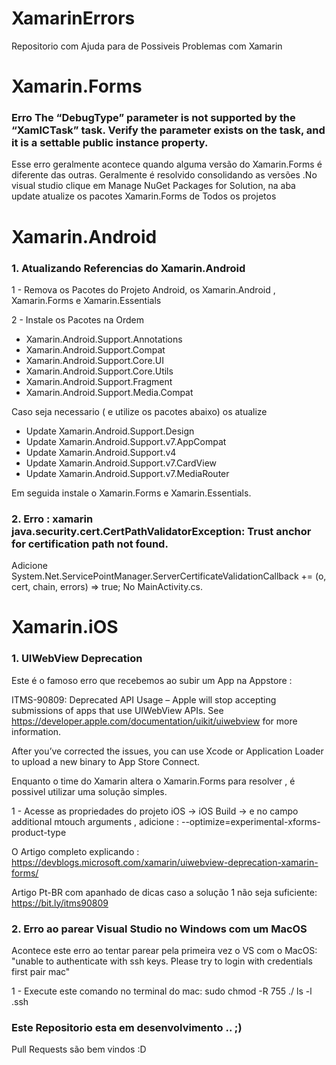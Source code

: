 # XamarinErrors

Repositorio com Ajuda para de Possiveis Problemas com Xamarin

# Xamarin.Forms

### Erro The “DebugType” parameter is not supported by the “XamlCTask” task. Verify the parameter exists on the task, and it is a settable public instance property.

Esse erro geralmente acontece quando alguma versão do Xamarin.Forms é diferente das outras. Geralmente é resolvido consolidando as versões .No visual studio clique em Manage NuGet Packages for Solution, na aba update atualize os pacotes Xamarin.Forms de Todos os projetos


# Xamarin.Android

### 1. Atualizando Referencias do Xamarin.Android

1 - Remova os Pacotes do Projeto Android, os Xamarin.Android , Xamarin.Forms e Xamarin.Essentials

2 - Instale os Pacotes na Ordem

* Xamarin.Android.Support.Annotations
* Xamarin.Android.Support.Compat
* Xamarin.Android.Support.Core.UI
* Xamarin.Android.Support.Core.Utils
* Xamarin.Android.Support.Fragment
* Xamarin.Android.Support.Media.Compat

Caso seja necessario ( e utilize os pacotes abaixo) os atualize

* Update Xamarin.Android.Support.Design
* Update Xamarin.Android.Support.v7.AppCompat
* Update Xamarin.Android.Support.v4
* Update Xamarin.Android.Support.v7.CardView
* Update Xamarin.Android.Support.v7.MediaRouter

Em seguida instale o Xamarin.Forms e Xamarin.Essentials.

### 2. Erro : xamarin java.security.cert.CertPathValidatorException: Trust anchor for certification path not found.

Adicione System.Net.ServicePointManager.ServerCertificateValidationCallback += (o, cert, chain, errors) => true; No MainActivity.cs.


# Xamarin.iOS

### 1. UIWebView Deprecation

Este é o famoso erro que recebemos ao subir um App na Appstore :

ITMS-90809: Deprecated API Usage – Apple will stop accepting submissions of apps that use UIWebView APIs. See https://developer.apple.com/documentation/uikit/uiwebview for more information.

After you’ve corrected the issues, you can use Xcode or Application Loader to upload a new binary to App Store Connect.

Enquanto o time do Xamarin altera o Xamarin.Forms para resolver , é possivel utilizar uma solução simples.

1 - Acesse as propriedades do projeto iOS -> iOS Build -> e no campo additional mtouch arguments , adicione : --optimize=experimental-xforms-product-type

O Artigo completo explicando : https://devblogs.microsoft.com/xamarin/uiwebview-deprecation-xamarin-forms/

Artigo Pt-BR com apanhado de dicas caso a solução 1 não seja suficiente: https://bit.ly/itms90809

### 2. Erro ao parear Visual Studio no Windows com um MacOS

Acontece este erro ao tentar parear pela primeira vez o VS com o MacOS: 
"unable to authenticate with ssh keys. Please try to login with credentials first pair mac"

1 - Execute este comando no terminal do mac: sudo chmod -R 755 ./ ls -l .ssh

### Este Repositorio esta em desenvolvimento .. ;)

Pull Requests são bem vindos :D


